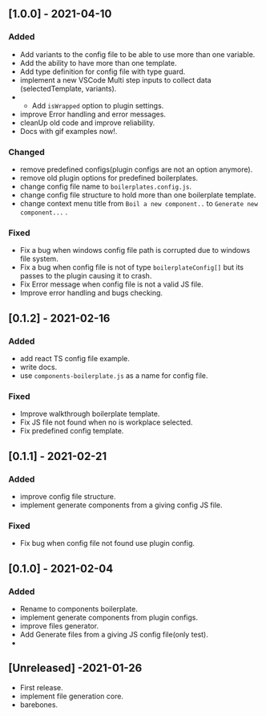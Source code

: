 ## [1.0.0] - 2021-04-10
### Added
- Add variants to the config file to be able to use more than one variable.
- Add the ability to have more than one template.
- Add type definition for config file with type guard.
- implement a new VSCode Multi step inputs to collect data (selectedTemplate, variants).
- - Add ``isWrapped`` option to plugin settings.
- improve Error handling and error messages.
- cleanUp old code and improve reliability.
- Docs with gif examples now!.
### Changed  
- remove predefined configs(plugin configs are not an option anymore).
- remove old plugin options for predefined boilerplates.
- change config file name to `boilerplates.config.js`.
- change config file structure to hold more than one boilerplate template.
- change context menu title from `Boil a new component..` to `Generate new component...` .
### Fixed
- Fix a bug when windows config file path is corrupted due to windows file system.
- Fix a bug when config file is not of type `boilerplateConfig[]` but its passes to the plugin causing it to crash.
- Fix Error message when config file is not a valid JS file.
- Improve error handling and bugs checking.
## [0.1.2] - 2021-02-16
### Added
- add react TS config file example.
- write docs.
- use `components-boilerplate.js` as a name for config file.
### Fixed
- Improve walkthrough boilerplate template.
- Fix JS file not found when no is workplace selected.
- Fix predefined config template. 
## [0.1.1] - 2021-02-21
### Added
- improve config file structure.
- implement generate components from a giving config JS file.
### Fixed
- Fix bug when config file not found use plugin config.

## [0.1.0] - 2021-02-04
### Added
- Rename to components boilerplate.
- implement generate components from plugin configs.
- improve files generator.
- Add Generate files from a giving JS config file(only test).
- 
## [Unreleased] -2021-01-26
- First release.
- implement file generation core.
- barebones.
